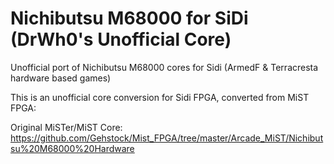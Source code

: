 # Nichibutsu M68000 for SiDi (DrWh0's Unofficial Core)

Unofficial port of Nichibutsu M68000 cores for Sidi (ArmedF & Terracresta hardware based games)

This is an unofficial core conversion for Sidi FPGA, converted from MiST FPGA:

Original MiSTer/MiST Core:
https://github.com/Gehstock/Mist_FPGA/tree/master/Arcade_MiST/Nichibutsu%20M68000%20Hardware
